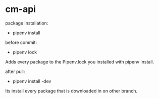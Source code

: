 # cm-api

package installation:

- pipenv install <packagename>

before commit:

- pipenv lock

Adds every package to the Pipenv.lock you installed with pipenv install.

after pull:

- pipenv install -dev

Its install every package that is downloaded in on other branch.
